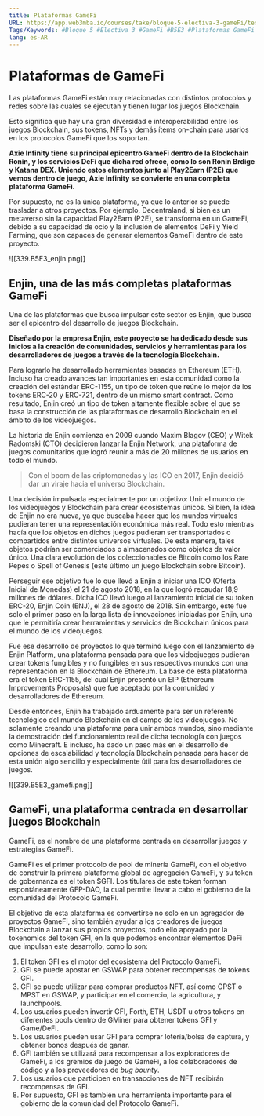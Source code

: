 ```yaml
---
title: Plataformas GameFi
URL: https://app.web3mba.io/courses/take/bloque-5-electiva-3-gameFi/texts/38939189-02-plataformas-gamefi
Tags/Keywords: #Bloque 5 #Electiva 3 #GameFi #B5E3 #Plataformas GameFi #Plataformas
lang: es-AR
---
```

# Plataformas de GameFi
Las plataformas GameFi están muy relacionadas con distintos protocolos y redes sobre las cuales se ejecutan y tienen lugar los juegos Blockchain.

Esto significa que hay una gran diversidad e interoperabilidad entre los juegos Blockchain, sus tokens, NFTs y demás ítems on-chain para usarlos en los protocolos GameFi que los soportan.

**Axie Infinity tiene su principal epicentro GameFi dentro de la Blockchain Ronin, y los servicios DeFi que dicha red ofrece, como lo son Ronin Brdige y Katana DEX. Uniendo estos elementos junto al Play2Earn (P2E) que vemos dentro de juego, Axie Infinity se convierte en una completa plataforma GameFi.**

Por supuesto, no es la única plataforma, ya que lo anterior se puede trasladar a otros proyectos. Por ejemplo, Decentraland, si bien es un metaverso sin la capacidad Play2Earn (P2E), se transforma en un GameFi, debido a su capacidad de ocio y la inclusión de elementos DeFi y Yield Farming, que son capaces de generar elementos GameFi dentro de este proyecto.

![[339.B5E3_enjin.png]]  

## Enjin, una de las más completas plataformas GameFi
Una de las plataformas que busca impulsar este sector es Enjin, que busca ser el epicentro del desarrollo de juegos Blockchain. 

**Diseñado por la empresa Enjin, este proyecto se ha dedicado desde sus inicios a la creación de comunidades, servicios y herramientas para los desarrolladores de juegos a través de la tecnología Blockchain.**

Para lograrlo ha desarrollado herramientas basadas en Ethereum (ETH). Incluso ha creado avances tan importantes en esta comunidad como la creación del estándar ERC-1155, un tipo de token que reúne lo mejor de los tokens ERC-20 y ERC-721, dentro de un mismo smart contract. Como resultado, Enjin creó un tipo de token altamente flexible sobre el que se basa la construcción de las plataformas de desarrollo Blockchain en el ámbito de los videojuegos.

La historia de Enjin comienza en 2009 cuando Maxim Blagov (CEO) y Witek Radomski (CTO) decidieron lanzar la Enjin Network, una plataforma de juegos comunitarios que logró reunir a más de 20 millones de usuarios en todo el mundo. 

> Con el boom de las criptomonedas y las ICO en 2017, Enjin decidió dar un viraje hacia el universo Blockchain. 

Una decisión impulsada especialmente por un objetivo: Unir el mundo de los videojuegos y Blockchain para crear ecosistemas únicos. Si bien, la idea de Enjin no era nueva, ya que buscaba hacer que los mundos virtuales pudieran tener una representación económica más real. Todo esto mientras hacía que los objetos en dichos juegos pudieran ser transportados o compartidos entre distintos universos virtuales. De esta manera, tales objetos podrían ser comerciados o almacenados como objetos de valor único. Una clara evolución de los coleccionables de Bitcoin como los Rare Pepes o Spell of Genesis (este último un juego Blockchain sobre Bitcoin).

Perseguir ese objetivo fue lo que llevó a Enjin a iniciar una ICO (Oferta Inicial de Monedas) el 21 de agosto 2018, en la que logró recaudar 18,9 millones de dólares. Dicha ICO llevó luego al lanzamiento inicial de su token ERC-20, Enjin Coin (ENJ), el 28 de agosto de 2018. Sin embargo, este fue solo el primer paso en la larga lista de innovaciones iniciadas por Enjin, una que le permitiría crear herramientas y servicios de Blockchain únicos para el mundo de los videojuegos.

Fue ese desarrollo de proyectos lo que terminó luego con el lanzamiento de Enjin Platform, una plataforma pensada para que los videojuegos pudieran crear tokens fungibles y no fungibles en sus respectivos mundos con una representación en la Blockchain de Ethereum. La base de esta plataforma era el token ERC-1155, del cual Enjin presentó un EIP (Ethereum Improvements Proposals) que fue aceptado por la comunidad y desarrolladores de Ethereum.

Desde entonces, Enjin ha trabajado arduamente para ser un referente tecnológico del mundo Blockchain en el campo de los videojuegos. No solamente creando una plataforma para unir ambos mundos, sino mediante la demostración del funcionamiento real de dicha tecnología con juegos como Minecraft. E incluso, ha dado un paso más en el desarrollo de opciones de escalabilidad y tecnología Blockchain pensada para hacer de esta unión algo sencillo y especialmente útil para los desarrolladores de juegos.

![[339.B5E3_gamefi.png]]

## GameFi, una plataforma centrada en desarrollar juegos Blockchain
GameFi, es el nombre de una plataforma centrada en desarrollar juegos y estrategias GameFi.

GameFi es el primer protocolo de pool de minería GameFi, con el objetivo de construir la primera plataforma global de agregación GameFi, y su token de gobernanza es el token $GFI. Los titulares de este token forman espontáneamente GFP-DAO, la cual permite llevar a cabo el gobierno de la comunidad del Protocolo GameFi.

El objetivo de esta plataforma es convertirse no solo en un agregador de proyectos GameFi, sino también ayudar a los creadores de juegos Blockchain a lanzar sus propios proyectos, todo ello apoyado por la tokenomics del token GFI, en la que podemos encontrar elementos DeFi que impulsan este desarrollo, como lo son:
1. El token GFI es el motor del ecosistema del Protocolo GameFi.
2. GFI se puede apostar en GSWAP para obtener recompensas de tokens GFI.
3. GFI se puede utilizar para comprar productos NFT, así como GPST o MPST en GSWAP, y participar en el comercio, la agricultura, y launchpools.
4. Los usuarios pueden invertir GFI, Forth, ETH, USDT u otros tokens en diferentes pools dentro de GMiner para obtener tokens GFI y Game/DeFi.
5. Los usuarios pueden usar GFI para comprar lotería/bolsa de captura, y obtener bonos después de ganar.
6. GFI también se utilizará para recompensar a los exploradores de GameFi, a los gremios de juego de GameFi, a los colaboradores de código y a los proveedores de _bug bounty_.
7. Los usuarios que participen en transacciones de NFT recibirán recompensas de GFI.
8. Por supuesto, GFI es también una herramienta importante para el gobierno de la comunidad del Protocolo GameFi.